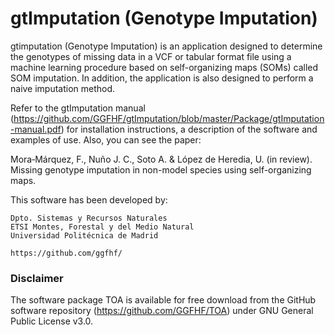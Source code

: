 # gtImputation (Genotype Imputation)

gtimputation (Genotype Imputation) is an application designed to determine the genotypes of missing data
in a VCF or tabular format file using a machine learning procedure based on self-organizing maps (SOMs) called SOM imputation.
In addition, the application is also designed to perform a naive imputation method.

Refer to the gtImputation manual (https://github.com/GGFHF/gtImputation/blob/master/Package/gtImputation-manual.pdf)
for installation instructions, a description of the software and examples of use. Also, you can see the paper:

Mora‐Márquez, F., Nuño J. C., Soto A. & López de Heredia, U. (in review).
Missing genotype imputation in non-model species using self-organizing maps.

This software has been developed by:

    Dpto. Sistemas y Recursos Naturales
    ETSI Montes, Forestal y del Medio Natural
    Universidad Politécnica de Madrid
    
    https://github.com/ggfhf/

### Disclaimer

The software package TOA is available for free download from the GitHub software repository
(https://github.com/GGFHF/TOA) under GNU General Public License v3.0.
